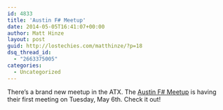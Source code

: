 ```yaml
---
id: 4833
title: 'Austin F# Meetup'
date: 2014-05-05T16:41:07+00:00
author: Matt Hinze
layout: post
guid: http://lostechies.com/matthinze/?p=18
dsq_thread_id:
  - "2663375005"
categories:
  - Uncategorized
---
```

There&#8217;s a brand new meetup in the ATX. The [Austin F# Meetup](http://www.meetup.com/Austin-F-Meetup/) is having their first meeting on Tuesday, May 6th. Check it out!